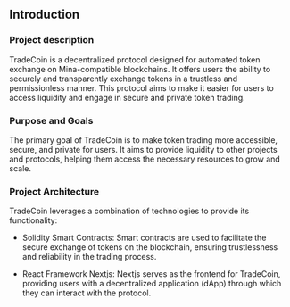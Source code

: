 ## Introduction

### Project description

TradeCoin is a decentralized protocol designed for automated token exchange on Mina-compatible blockchains. It offers users the ability to securely and transparently exchange tokens in a trustless and permissionless manner. This protocol aims to make it easier for users to access liquidity and engage in secure and private token trading.

### Purpose and Goals

The primary goal of TradeCoin is to make token trading more accessible, secure, and private for users. It aims to provide liquidity to other projects and protocols, helping them access the necessary resources to grow and scale.

### Project Architecture

TradeCoin leverages a combination of technologies to provide its functionality:

- Solidity Smart Contracts: Smart contracts are used to facilitate the secure exchange of tokens on the blockchain, ensuring trustlessness and reliability in the trading process.

- React Framework Nextjs: Nextjs serves as the frontend for TradeCoin, providing users with a decentralized application (dApp) through which they can interact with the protocol.
